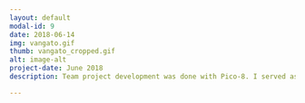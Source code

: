 ```yaml
---
layout: default
modal-id: 9
date: 2018-06-14
img: vangato.gif
thumb: vangato_cropped.gif
alt: image-alt
project-date: June 2018
description: Team project development was done with Pico-8. I served as the only programmer on the team, implementing a physics system, game loop, and inventory collection system. Credit to @2DArray on twitter for versions of the animation in the starting screen and for a version of the background generative art that was heavily modified. 

---
```

